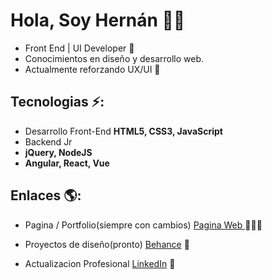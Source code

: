 
# Hola, Soy Hernán 👋🏼

  - Front End | UI Developer 🚀 
  - Conocimientos en diseño y desarrollo web.
  - Actualmente reforzando UX/UI :art:

## Tecnologias ⚡: 
- Desarrollo Front-End **HTML5, CSS3, JavaScript**
- Backend Jr
- **jQuery, NodeJS**
- **Angular, React, Vue** 
 
## Enlaces 🌎: 
- Pagina / Portfolio(siempre con cambios) <a href="https://hernanflores.netlify.app/"> Pagina Web </a> 👨🏻‍💻
- Proyectos de diseño(pronto) <a href="https://www.behance.net/IamHernanFlores"> Behance</a> 🎨

- Actualizacion Profesional <a href="https://www.linkedin.com/in/hern%C3%A1nfloresdeveloper/">LinkedIn</a> 💼
































